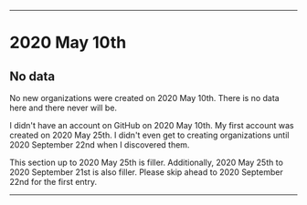 
***

# 2020 May 10th

## No data

No new organizations were created on 2020 May 10th. There is no data here and there never will be.

I didn't have an account on GitHub on 2020 May 10th. My first account was created on 2020 May 25th. I didn't even get to creating organizations until 2020 September 22nd when I discovered them.

This section up to 2020 May 25th is filler. Additionally, 2020 May 25th to 2020 September 21st is also filler. Please skip ahead to 2020 September 22nd for the first entry.

***
